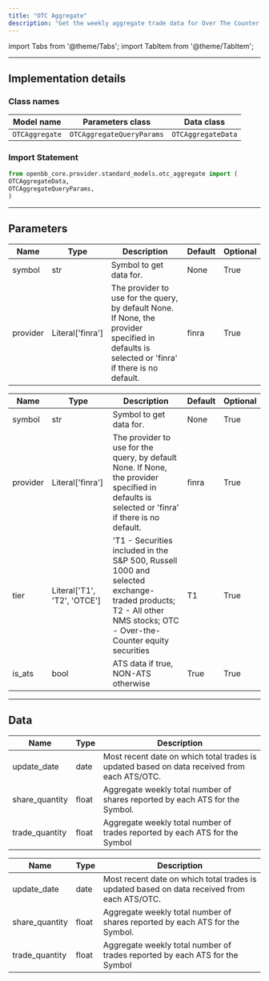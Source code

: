 ```yaml
---
title: "OTC Aggregate"
description: "Get the weekly aggregate trade data for Over The Counter deals"
---
```


<!-- markdownlint-disable MD012 MD031 MD033 -->

import Tabs from '@theme/Tabs';
import TabItem from '@theme/TabItem';

---

## Implementation details

### Class names

| Model name | Parameters class | Data class |
| ---------- | ---------------- | ---------- |
| `OTCAggregate` | `OTCAggregateQueryParams` | `OTCAggregateData` |

### Import Statement

```python
from openbb_core.provider.standard_models.otc_aggregate import (
OTCAggregateData,
OTCAggregateQueryParams,
)
```

---

## Parameters

<Tabs>

<TabItem value='standard' label='standard'>

| Name | Type | Description | Default | Optional |
| ---- | ---- | ----------- | ------- | -------- |
| symbol | str | Symbol to get data for. | None | True |
| provider | Literal['finra'] | The provider to use for the query, by default None. If None, the provider specified in defaults is selected or 'finra' if there is no default. | finra | True |
</TabItem>

<TabItem value='finra' label='finra'>

| Name | Type | Description | Default | Optional |
| ---- | ---- | ----------- | ------- | -------- |
| symbol | str | Symbol to get data for. | None | True |
| provider | Literal['finra'] | The provider to use for the query, by default None. If None, the provider specified in defaults is selected or 'finra' if there is no default. | finra | True |
| tier | Literal['T1', 'T2', 'OTCE'] | 'T1 - Securities included in the S&P 500, Russell 1000 and selected exchange-traded products;     T2 - All other NMS stocks; OTC - Over-the-Counter equity securities | T1 | True |
| is_ats | bool | ATS data if true, NON-ATS otherwise | True | True |
</TabItem>

</Tabs>

---

## Data

<Tabs>

<TabItem value='standard' label='standard'>

| Name | Type | Description |
| ---- | ---- | ----------- |
| update_date | date | Most recent date on which total trades is updated based on data received from each ATS/OTC. |
| share_quantity | float | Aggregate weekly total number of shares reported by each ATS for the Symbol. |
| trade_quantity | float | Aggregate weekly total number of trades reported by each ATS for the Symbol |
</TabItem>

<TabItem value='finra' label='finra'>

| Name | Type | Description |
| ---- | ---- | ----------- |
| update_date | date | Most recent date on which total trades is updated based on data received from each ATS/OTC. |
| share_quantity | float | Aggregate weekly total number of shares reported by each ATS for the Symbol. |
| trade_quantity | float | Aggregate weekly total number of trades reported by each ATS for the Symbol |
</TabItem>

</Tabs>

